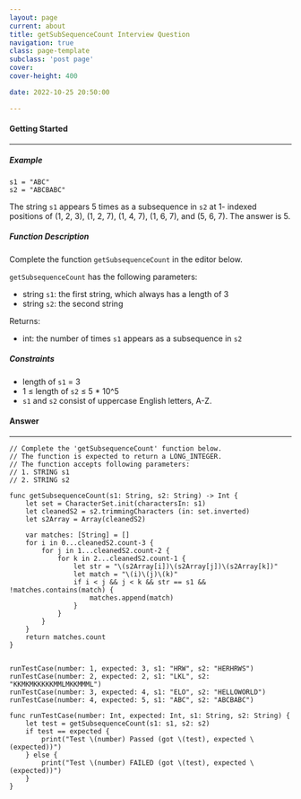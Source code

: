 ```yaml
---
layout: page
current: about
title: getSubSequenceCount Interview Question
navigation: true
class: page-template
subclass: 'post page'
cover:
cover-height: 400

date: 2022-10-25 20:50:00

---
```


#### Getting Started
----------

##### Example
```
s1 = "ABC"
s2 = "ABCBABC"
```
The string `s1` appears 5 times as a subsequence in `s2` at 1- indexed positions of (1, 2, 3), (1, 2, 7), (1, 4, 7), (1, 6, 7), and (5, 6, 7). The answer is 5.

##### Function Description
Complete the function `getSubsequenceCount` in the editor below.

`getSubsequenceCount` has the following parameters:
- string `s1`: the first string, which always has a length of 3
- string `s2`: the second string

Returns:
- int: the number of times `s1` appears as a subsequence in `s2`

##### Constraints
- length of `s1` = 3
- 1 ≤ length of `s2` ≤ 5 * 10^5
- `s1` and `s2` consist of uppercase English letters, A-Z.

#### Answer
----------

```
// Complete the 'getSubsequenceCount' function below.
// The function is expected to return a LONG_INTEGER.
// The function accepts following parameters:
// 1. STRING s1
// 2. STRING s2

func getSubsequenceCount(s1: String, s2: String) -> Int {
    let set = CharacterSet.init(charactersIn: s1)
    let cleanedS2 = s2.trimmingCharacters (in: set.inverted)
    let s2Array = Array(cleanedS2)

    var matches: [String] = []
    for i in 0...cleanedS2.count-3 {
        for j in 1...cleanedS2.count-2 {
            for k in 2...cleanedS2.count-1 {
                let str = "\(s2Array[i])\(s2Array[j])\(s2Array[k])"
                let match = "\(i)\(j)\(k)"
                if i < j && j < k && str == s1 && !matches.contains(match) {
                    matches.append(match)
                }
            }
        }
    }
    return matches.count
}


runTestCase(number: 1, expected: 3, s1: "HRW", s2: "HERHRWS")
runTestCase(number: 2, expected: 2, s1: "LKL", s2: "KKMKMKKKKKMMLMKKMMML")
runTestCase(number: 3, expected: 4, s1: "ELO", s2: "HELLOWORLD")
runTestCase(number: 4, expected: 5, s1: "ABC", s2: "ABCBABC")

func runTestCase(number: Int, expected: Int, s1: String, s2: String) {
    let test = getSubsequenceCount(s1: s1, s2: s2)
    if test == expected {
        print("Test \(number) Passed (got \(test), expected \(expected))")
    } else {
        print("Test \(number) FAILED (got \(test), expected \(expected))")
    }
}
```